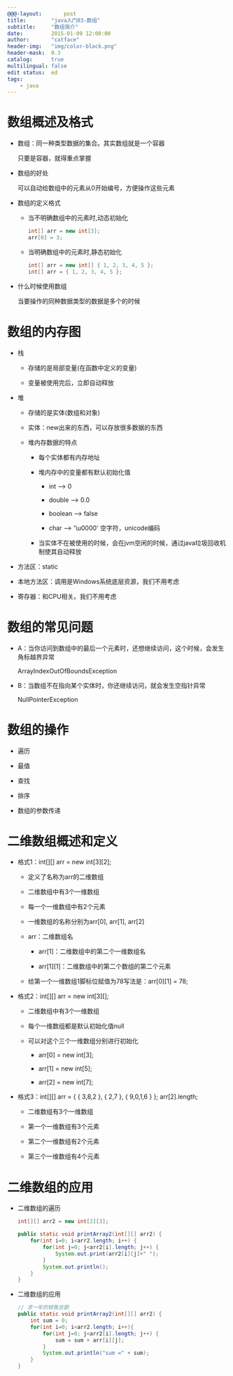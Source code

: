 ```yaml
---
@@@-layout:       post
title:        "java入门03-数组"
subtitle:     "数组简介"
date:         2015-01-09 12:00:00
author:       "catface"
header-img:   "img/color-black.png"
header-mask:  0.3
catalog:      true
multilingual: false
edit status:  ed
tags:
    - java
---
```


# 数组概述及格式

- 数组：同一种类型数据的集合。其实数组就是一个容器

	只要是容器，就得重点掌握

- 数组的好处

	可以自动给数组中的元素从0开始编号，方便操作这些元素

- 数组的定义格式

	- 当不明确数组中的元素时,动态初始化
		
		``` java
	    int[] arr = new int[3];
	    arr[0] = 3;
		```
	
	- 当明确数组中的元素时,静态初始化
	
		``` java
	    int[] arr = new int[] { 1, 2, 3, 4, 5 };
	    int[] arr = { 1, 2, 3, 4, 5 };
		```

- 什么时候使用数组

	当要操作的同种数据类型的数据是多个的时候

# 数组的内存图

- 栈

	- 存储的是局部变量(在函数中定义的变量)
	
	- 变量被使用完后，立即自动释放

- 堆

	- 存储的是实体(数组和对象)
	
	- 实体：new出来的东西，可以存放很多数据的东西
	
	- 堆内存数据的特点
	
		- 每个实体都有内存地址
		
		- 堆内存中的变量都有默认初始化值
		
			- int --> 0
			
			- double --> 0.0
			
			- boolean --> false
			
			- char --> '\u0000' 空字符，unicode编码
		
		- 当实体不在被使用的时候，会在jvm空闲的时候，通过java垃圾回收机制使其自动释放

- 方法区：static

- 本地方法区：调用是Windows系统底层资源，我们不用考虑

- 寄存器：和CPU相关。我们不用考虑

# 数组的常见问题

- A：当你访问到数组中的最后一个元素时，还想继续访问，这个时候，会发生角标越界异常

	ArrayIndexOutOfBoundsException

- B：当数组不在指向某个实体时，你还继续访问，就会发生空指针异常

	NullPointerException

# 数组的操作

- 遍历

- 最值

- 查找

- 排序

- 数组的参数传递

# 二维数组概述和定义

- 格式1：int[][] arr = new int[3][2];

	- 定义了名称为arr的二维数组
	
	- 二维数组中有3个一维数组
	
	- 每一个一维数组中有2个元素
	
	- 一维数组的名称分别为arr[0], arr[1], arr[2]
	
	- arr：二维数组名
	
		- arr[1]：二维数组中的第二个一维数组名
		
		- arr[1][1]：二维数组中的第二个数组的第二个元素
	
	- 给第一个一维数组1脚标位赋值为78写法是：arr[0][1] = 78;

- 格式2：int[][] arr = new int[3][];

	- 二维数组中有3个一维数组
	
	- 每个一维数组都是默认初始化值null
	
	- 可以对这个三个一维数组分别进行初始化
	
		- arr[0] = new int[3];
		
		- arr[1] = new int[5];
		
		- arr[2] = new int[7];

- 格式3：int[][] arr = { { 3,8,2 }, { 2,7 }, { 9,0,1,6 } }; arr[2].length;

	- 二维数组有3个一维数组
	
	- 第一个一维数组有3个元素
	
	- 第二个一维数组有2个元素
	
	- 第三个一维数组有4个元素

# 二维数组的应用

- 二维数组的遍历

	``` java
	int[][] arr2 = new int[2][3];
	
	public static void printArray2(int[][] arr2) {
	    for(int i=0; i<arr2.length; i++) {
	        for(int j=0; j<arr2[i].length; j++) {
	            System.out.print(arr2[i][j]+" ");
	        }
	        System.out.println();
	    }
	}
	```

- 二维数组的应用

	``` java
	// 求一年的销售总额
	public static void printArray2(int[][] arr2) {
	    int sum = 0;
	    for(int i=0; i<arr2.length; i++){
	        for(int j=0; j<arr2[i].length; j++) {
	            sum = sum + arr[i][j];
	        }
	        System.out.println("sum =" + sum);
	    }
	}
	```